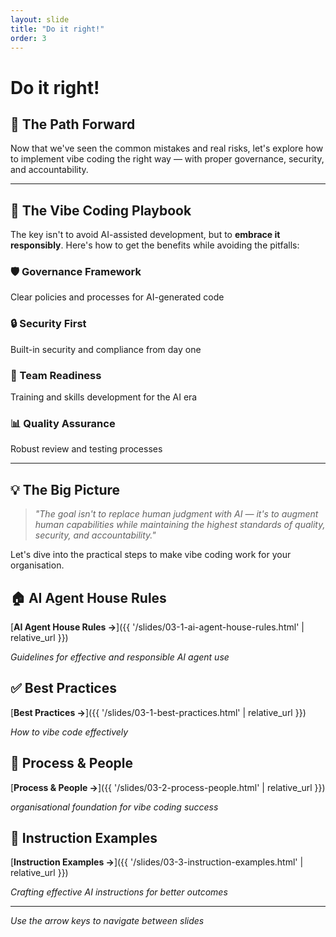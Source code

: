 ```yaml
---
layout: slide
title: "Do it right!"
order: 3
---
```


# Do it right!

## 🎯 The Path Forward

Now that we've seen the common mistakes and real risks, let's explore how to implement vibe coding the right way — with proper governance, security, and accountability.

---

## 🚀 The Vibe Coding Playbook

The key isn't to avoid AI-assisted development, but to **embrace it responsibly**. Here's how to get the benefits while avoiding the pitfalls:

<div class="solution-preview">
    <div class="solution-card">
        <h3>🛡️ Governance Framework</h3>
        <p>Clear policies and processes for AI-generated code</p>
    </div>
    <div class="solution-card">
        <h3>🔒 Security First</h3>
        <p>Built-in security and compliance from day one</p>
    </div>
    <div class="solution-card">
        <h3>👥 Team Readiness</h3>
        <p>Training and skills development for the AI era</p>
    </div>
    <div class="solution-card">
        <h3>📊 Quality Assurance</h3>
        <p>Robust review and testing processes</p>
    </div>
</div>

---

## 💡 The Big Picture

> *"The goal isn't to replace human judgment with AI — it's to augment human capabilities while maintaining the highest standards of quality, security, and accountability."*

Let's dive into the practical steps to make vibe coding work for your organisation.

## 🏠 AI Agent House Rules

[**AI Agent House Rules →**]({{ '/slides/03-1-ai-agent-house-rules.html' | relative_url }})

*Guidelines for effective and responsible AI agent use*

## ✅ Best Practices

[**Best Practices →**]({{ '/slides/03-1-best-practices.html' | relative_url }})

*How to vibe code effectively*

## 🏢 Process & People

[**Process & People →**]({{ '/slides/03-2-process-people.html' | relative_url }})

*organisational foundation for vibe coding success*

## 📝 Instruction Examples

[**Instruction Examples →**]({{ '/slides/03-3-instruction-examples.html' | relative_url }})

*Crafting effective AI instructions for better outcomes*

---

*Use the arrow keys to navigate between slides*
